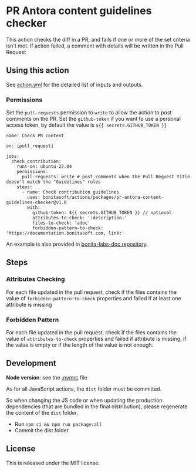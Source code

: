 # PR Antora content guidelines checker

This action checks the diff in a PR, and fails if one or more of the set criteria isn't met.
If action failed, a comment with details will be written in the Pull Request

## Using this action

See [action.yml](./action.yml) for the detailed list of inputs and outputs.

### Permissions

Set the `pull-requests` permission to `write` to allow the action to post comments on the PR.
Set the `github-token` if you want to use a personal access token, by default the value is `${{ secrets.GITHUB_TOKEN }}`

```
name: Check PR content

on: [pull_request]

jobs:
  check_contribution:
    runs-on: ubuntu-22.04
    permissions:
      pull-requests: write # post comments when the Pull Request title doesn't match the "Guidelines" rules
    steps:
      - name: Check contribution guidelines
        uses: bonitasoft/actions/packages/pr-antora-content-guidelines-checker@v1.0
        with:
          github-token: ${{ secrets.GITHUB_TOKEN }} // optional
          attributes-to-check: ':description:'
          files-to-check: 'adoc'
          forbidden-pattern-to-check: 'https://documentation.bonitasoft.com, link:'
```

An example is also provided in [bonita-labs-doc repository](https://github.com/bonitasoft/bonita-labs-doc/blob/master/.github/workflows/check-contribution.yml).

## Steps

### Attributes Checking

For each file updated in the pull request, check if the files contains the value of `forbidden-pattern-to-check` properties and failed if at least one attribute is missing

### Forbidden Pattern

For each file updated in the pull request, check if the files contains the value of `attributes-to-check` properties and failed if attribute is missing, if the value is empty or if the length of the value is not enough.

## Development

**Node version**: see the [.nvmrc](.nvmrc) file 

As for all JavaScript actions, the `dist` folder must be committed.

So when changing the JS code or when updating the production dependencies (that are bundled in the final distribution),
please regenerate the content of the `dist` folder.
* Run `npm ci && npm run package:all`
* Commit the dist folder


## License

This is released under the MIT license.
